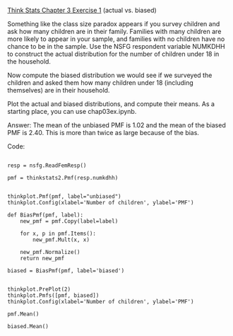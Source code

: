 [Think Stats Chapter 3 Exercise 1](http://greenteapress.com/thinkstats2/html/thinkstats2004.html#toc31) (actual vs. biased)


Something like the class size paradox appears if you survey children and ask how many children are in their family. Families with many children are more likely to appear in your sample, and families with no children have no chance to be in the sample.
Use the NSFG respondent variable NUMKDHH to construct the actual distribution for the number of children under 18 in the household.

Now compute the biased distribution we would see if we surveyed the children and asked them how many children under 18 (including themselves) are in their household.

Plot the actual and biased distributions, and compute their means. As a starting place, you can use chap03ex.ipynb. 

Answer: The mean of the unbiased PMF is 1.02 and the mean of the biased PMF is 2.40. This is more than twice as large because of the bias.




Code:
```{python}

resp = nsfg.ReadFemResp()

pmf = thinkstats2.Pmf(resp.numkdhh)


thinkplot.Pmf(pmf, label="unbiased")
thinkplot.Config(xlabel='Number of children', ylabel='PMF')

def BiasPmf(pmf, label):
    new_pmf = pmf.Copy(label=label)

    for x, p in pmf.Items():
        new_pmf.Mult(x, x)
        
    new_pmf.Normalize()
    return new_pmf
    
biased = BiasPmf(pmf, label='biased')


thinkplot.PrePlot(2)
thinkplot.Pmfs([pmf, biased])
thinkplot.Config(xlabel='Number of children', ylabel='PMF')

pmf.Mean()

biased.Mean()
```
    
 


